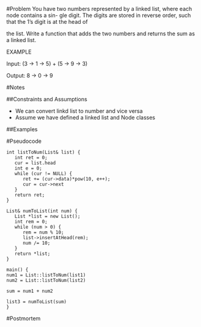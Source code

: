 #Problem
You have two numbers represented by a linked list, where each node contains a sin-
gle digit. The digits are stored in reverse order, such that the 1’s digit is at the head of

the list. Write a function that adds the two numbers and returns the sum as a linked list.

EXAMPLE

Input: (3 -> 1 -> 5) + (5 -> 9 -> 3)

Output: 8 -> 0 -> 9


#Notes

##Constraints and Assumptions
* We can convert linkd list to number and vice versa
* Assume we have defined a linked list and Node classes

##Examples

#Pseudocode
```
int listToNum(List& list) {
   int ret = 0;
   cur = list.head
   int e = 0;
   while (cur != NULL) {
      ret += (cur->data)*pow(10, e++);
      cur = cur->next
   }
   return ret;
}

List& numToList(int num) {
   List *list = new List();
   int rem = 0;
   while (num > 0) {
      rem = num % 10;
      list->insertAtHead(rem);
      num /= 10;
   }
   return *list;
}

main() {
num1 = List::listToNum(list1)
num2 = List::listToNum(list2)

sum = num1 + num2

list3 = numToList(sum)
}

```

#Postmortem

